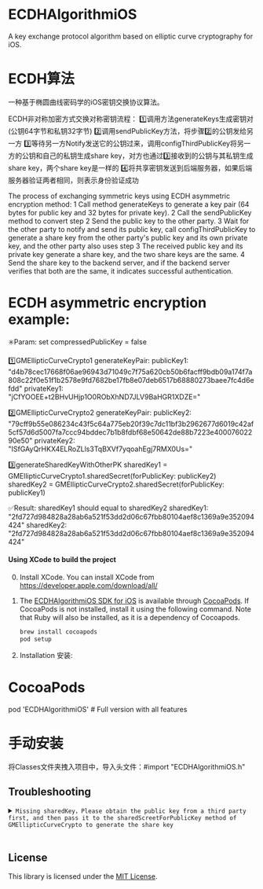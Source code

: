 # ECDHAlgorithmiOS
A key exchange protocol algorithm based on elliptic curve cryptography for iOS.
# ECDH算法
一种基于椭圆曲线密码学的iOS密钥交换协议算法。

ECDH非对称加密方式交换对称密钥流程：
1️⃣调用方法generateKeys生成密钥对(公钥64字节和私钥32字节)
2️⃣调用sendPublicKey方法，将步骤2️⃣的公钥发给另一方
3️⃣等待另一方Notify发送它的公钥过来，调用configThirdPublicKey将另一方的公钥和自己的私钥生成share key，对方也通过3️⃣接收到的公钥与其私钥生成share key，两个share key是一样的
4️⃣将共享密钥发送到后端服务器，如果后端服务器验证两者相同，则表示身份验证成功

The process of exchanging symmetric keys using ECDH asymmetric encryption method:
1 Call method generateKeys to generate a key pair (64 bytes for public key and 32 bytes for private key).
2 Call the sendPublicKey method to convert step 2 Send the public key to the other party.
3 Wait for the other party to notify and send its public key, call configThirdPublicKey to generate a share key from the other party's public key and its own private key, and the other party also uses step 3 The received public key and its private key generate a share key, and the two share keys are the same.
4 Send the share key to the backend server, and if the backend server verifies that both are the same, it indicates successful authentication.

# ECDH asymmetric encryption example:
✳️Param: set compressedPublicKey = false

1️⃣GMEllipticCurveCrypto1 generateKeyPair:
publicKey1: "d4b78cec17668f06ae96943d71049c7f75a620cb50b6facff9bdb09a174f7a808c22f0e51f1b2578e9fd7682be17fb8e07deb6517b68880273baee7fc4d6efdd"
privateKey1: "jCfYOOEE+t2BHvUHjp1O0RObXhND7JLV9BaHGR1XDZE="

2️⃣GMEllipticCurveCrypto2 generateKeyPair:
publicKey2: "79cff9b55e086234c43f5c64a775eb20f39c7dc11bf3b2962677d6019c42af5cf57d6d5007fa7ccc94bddec7b1b8fdbf68e50642de88b7223e40007602290e50"
privateKey2: "ISfGAyQrHKX4ELRoZLls3TqBXVf7yqoahEgj7RMX0Us="

3️⃣generateSharedKeyWithOtherPK
sharedKey1 = GMEllipticCurveCrypto1.sharedSecret(forPublicKey: publicKey2)
sharedKey2 = GMEllipticCurveCrypto2.sharedSecret(forPublicKey: publicKey1)

✅Result: sharedKey1 should equal to sharedKey2
sharedKey1: "2fd727d984828a28ab6a521f53dd2d06c67fbb80104aef8c1369a9e352094424"
sharedKey2: "2fd727d984828a28ab6a521f53dd2d06c67fbb80104aef8c1369a9e352094424"


#### Using XCode to build the project

0. Install XCode. You can install XCode from https://developer.apple.com/download/all/

1. The [ECDHAlgorithmiOS SDK for iOS](https://github.com/Json031/ECDHAlgorithmiOS) is available through [CocoaPods](http://cocoapods.org). If CocoaPods is not installed, install it using the following command. Note that Ruby will also be installed, as it is a dependency of Cocoapods.
   ```bash
   brew install cocoapods
   pod setup
   ```

2. Installation 安装:

# CocoaPods
pod 'ECDHAlgorithmiOS' # Full version with all features

# 手动安装
将Classes文件夹拽入项目中，导入头文件：#import "ECDHAlgorithmiOS.h"

## Troubleshooting

<details>
  <summary><code>Missing sharedKey，Please obtain the public key from a third party first, and then pass it to the sharedScreetForPublicKey method of GMEllipticCurveCrypto to generate the share key</code></summary>

Need to obtain the public key from a third party first, then go to generateSharedKeyWithOtherPK.

</details>

<br>

## License
This library is licensed under the [MIT License](https://github.com/Json031/ECDHAlgorithmiOS/blob/main/LICENSE).
